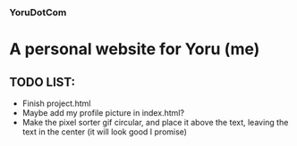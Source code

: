 ###  YoruDotCom

# A personal website for Yoru (me)

## TODO LIST:

- Finish project.html
- Maybe add my profile picture in index.html?
- Make the pixel sorter gif circular, and place it above the text, leaving the text in the center (it will look good I promise)